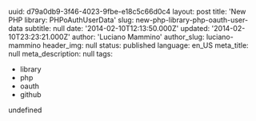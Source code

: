 uuid:             d79a0db9-3f46-4023-9fbe-e18c5c66d0c4
layout:           post
title:            'New PHP library: PHPoAuthUserData'
slug:             new-php-library-php-oauth-user-data
subtitle:         null
date:             '2014-02-10T12:13:50.000Z'
updated:          '2014-02-10T23:23:21.000Z'
author:           'Luciano Mammino'
author_slug:      luciano-mammino
header_img:       null
status:           published
language:         en_US
meta_title:       null
meta_description: null
tags:
  - library
  - php
  - oauth
  - github

undefined